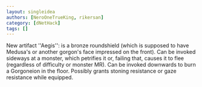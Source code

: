 ```yaml
---
layout: singleidea
authors: [NeroOneTrueKing, rikersan]
category: [dNetHack]
tags: []
---
```

New artifact ''Aegis'': is a bronze roundshield (which is supposed to have Medusa's or another gorgon's face impressed on the front). Can be invoked sideways at a monster, which petrifies it or, failing that, causes it to flee (regardless of difficulty or monster MR). Can be invoked downwards to burn a Gorgoneion in the floor. Possibly grants stoning resistance or gaze resistance while equipped.
